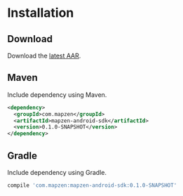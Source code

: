 # Installation

## Download

Download the [latest AAR](https://oss.sonatype.org/content/repositories/snapshots/com/mapzen/mapzen-android-sdk/0.1.0-SNAPSHOT/).

## Maven

Include dependency using Maven.

```xml
<dependency>
  <groupId>com.mapzen</groupId>
  <artifactId>mapzen-android-sdk</artifactId>
  <version>0.1.0-SNAPSHOT</version>
</dependency>
```

## Gradle

Include dependency using Gradle.

```groovy
compile 'com.mapzen:mapzen-android-sdk:0.1.0-SNAPSHOT'
```